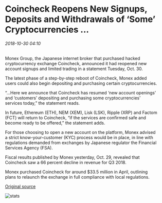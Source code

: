 # Coincheck Reopens New Signups, Deposits and Withdrawals of ‘Some’ Cryptocurrencies ...

###### 2018-10-30 04:10

Monex Group, the Japanese internet broker that purchased hacked cryptocurrency exchange Coincheck, announced it had reopened new account signups and limited trading in a statement Tuesday, Oct. 30.

The latest phase of a step-by-step reboot of Coincheck, Monex added users could also begin depositing and purchasing certain cryptocurrencies.

“...Here we announce that Coincheck has resumed ‘new account openings’ and ‘customers’ depositing and purchasing some cryptocurrencies’ services today,” the statement reads.

In future, Ethereum (ETH), NEM (XEM), Lisk (LSK), Ripple (XRP) and Factom (FCT) will return to Coincheck, “if the services are confirmed safe and become ready to be offered,” the statement adds.

For those choosing to open a new account on the platform, Monex advised a strict know-your-customer (KYC) process would be in place, in line with regulations demanded from exchanges by Japanese regulator the Financial Services Agency (FSA).

Fiscal results published by Monex yesterday, Oct. 29, revealed that Coincheck saw a 66 percent decline in revenue for Q3 2018.

Monex purchased Coincheck for around $33.5 million in April, outlining plans to relaunch the exchange in full compliance with local regulations.

[Original source](https://cointelegraph.com/news/coincheck-reopens-new-signups-deposits-and-withdrawals-of-some-cryptocurrencies)

![stats](https://c.statcounter.com/11760860/0/a89fa40b/1/ "stats")